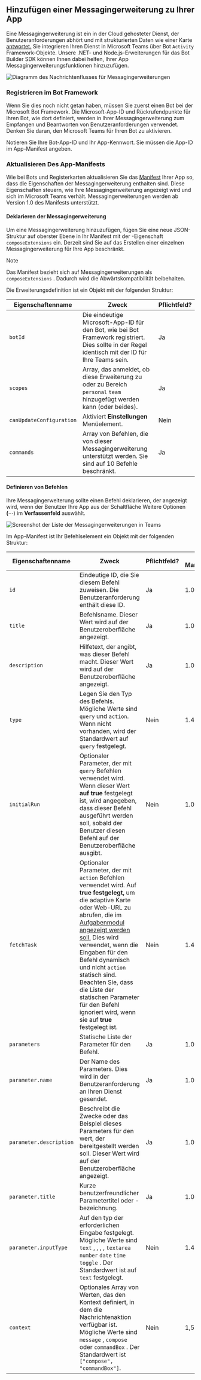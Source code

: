 ## <a name="add-a-messaging-extension-to-your-app"></a>Hinzufügen einer Messagingerweiterung zu Ihrer App

Eine Messagingerweiterung ist ein in der Cloud gehosteter Dienst, der Benutzeranforderungen abhört und mit strukturierten Daten wie einer Karte [antwortet.](~/task-modules-and-cards/what-are-cards.md) Sie integrieren Ihren Dienst in Microsoft Teams über Bot `Activity` Framework-Objekte. Unsere .NET- und Node.js-Erweiterungen für das Bot Builder SDK können Ihnen dabei helfen, Ihrer App Messagingerweiterungsfunktionen hinzuzufügen.

![Diagramm des Nachrichtenflusses für Messagingerweiterungen](~/assets/images/compose-extensions/ceflow.png)

### <a name="register-in-the-bot-framework"></a>Registrieren im Bot Framework

Wenn Sie dies noch nicht getan haben, müssen Sie zuerst einen Bot bei der Microsoft Bot Framework. Die Microsoft-App-ID und Rückrufendpunkte für Ihren Bot, wie dort definiert, werden in Ihrer Messagingerweiterung zum Empfangen und Beantworten von Benutzeranforderungen verwendet. Denken Sie daran, den Microsoft Teams für Ihren Bot zu aktivieren.

Notieren Sie Ihre Bot-App-ID und Ihr App-Kennwort. Sie müssen die App-ID im App-Manifest angeben.

### <a name="update-your-app-manifest"></a>Aktualisieren Des App-Manifests

Wie bei Bots und Registerkarten aktualisieren Sie das [Manifest](~/resources/schema/manifest-schema.md#composeextensions) Ihrer App so, dass die Eigenschaften der Messagingerweiterung enthalten sind. Diese Eigenschaften steuern, wie Ihre Messagingerweiterung angezeigt wird und sich im Microsoft Teams verhält. Messagingerweiterungen werden ab Version 1.0 des Manifests unterstützt.

#### <a name="declare-your-messaging-extension"></a>Deklarieren der Messagingerweiterung

Um eine Messagingerweiterung hinzuzufügen, fügen Sie eine neue JSON-Struktur auf oberster Ebene in Ihr Manifest mit der -Eigenschaft `composeExtensions` ein. Derzeit sind Sie auf das Erstellen einer einzelnen Messagingerweiterung für Ihre App beschränkt.

> [!NOTE]
> Das Manifest bezieht sich auf Messagingerweiterungen als `composeExtensions` . Dadurch wird die Abwärtskompatibilität beibehalten.

Die Erweiterungsdefinition ist ein Objekt mit der folgenden Struktur:

| Eigenschaftenname | Zweck | Pflichtfeld? |
|---|---|---|
| `botId` | Die eindeutige Microsoft-App-ID für den Bot, wie bei Bot Framework registriert. Dies sollte in der Regel identisch mit der ID für Ihre Teams sein. | Ja |
| `scopes` | Array, das anmeldet, ob diese Erweiterung zu oder zu Bereich `personal` `team` hinzugefügt werden kann (oder beides). | Ja |
| `canUpdateConfiguration` | Aktiviert **Einstellungen** Menüelement. | Nein |
| `commands` | Array von Befehlen, die von dieser Messagingerweiterung unterstützt werden. Sie sind auf 10 Befehle beschränkt. | Ja |

#### <a name="define-commands"></a>Definieren von Befehlen

Ihre Messagingerweiterung sollte einen Befehl deklarieren, der angezeigt wird, wenn der Benutzer Ihre App aus der Schaltfläche Weitere Optionen **(**&#8943;) im **Verfassenfeld** auswählt.

![Screenshot der Liste der Messagingerweiterungen in Teams](~/assets/images/compose-extensions/compose-extension-list.png)

Im App-Manifest ist Ihr Befehlselement ein Objekt mit der folgenden Struktur:

| Eigenschaftenname | Zweck | Pflichtfeld? | Minimale Manifestversion |
|---|---|---|---|
| `id` | Eindeutige ID, die Sie diesem Befehl zuweisen. Die Benutzeranforderung enthält diese ID. | Ja | 1.0 |
| `title` | Befehlsname. Dieser Wert wird auf der Benutzeroberfläche angezeigt. | Ja | 1.0 |
| `description` | Hilfetext, der angibt, was dieser Befehl macht. Dieser Wert wird auf der Benutzeroberfläche angezeigt. | Ja | 1.0 |
| `type` | Legen Sie den Typ des Befehls. Mögliche Werte sind `query` und `action`. Wenn nicht vorhanden, wird der Standardwert auf `query` festgelegt. | Nein | 1.4 |
| `initialRun` | Optionaler Parameter, der mit `query` Befehlen verwendet wird. Wenn dieser Wert **auf true** festgelegt ist, wird angegeben, dass dieser Befehl ausgeführt werden soll, sobald der Benutzer diesen Befehl auf der Benutzeroberfläche ausgibt. | Nein | 1.0 |
| `fetchTask` | Optionaler Parameter, der mit `action` Befehlen verwendet wird. Auf **true festgelegt,** um die adaptive Karte oder Web-URL zu abrufen, die im [Aufgabenmodul angezeigt werden soll.](~/task-modules-and-cards/what-are-task-modules.md) Dies wird verwendet, wenn die Eingaben für den Befehl dynamisch und nicht `action` statisch sind. Beachten Sie, dass die Liste der statischen Parameter für den Befehl ignoriert wird, wenn sie auf **true** festgelegt ist. | Nein | 1.4 |
| `parameters` | Statische Liste der Parameter für den Befehl. | Ja | 1.0 |
| `parameter.name` | Der Name des Parameters. Dies wird in der Benutzeranforderung an Ihren Dienst gesendet. | Ja | 1.0 |
| `parameter.description` | Beschreibt die Zwecke oder das Beispiel dieses Parameters für den wert, der bereitgestellt werden soll. Dieser Wert wird auf der Benutzeroberfläche angezeigt. | Ja | 1.0 |
| `parameter.title` | Kurze benutzerfreundlicher Parametertitel oder -bezeichnung. | Ja | 1.0 |
| `parameter.inputType` | Auf den typ der erforderlichen Eingabe festgelegt. Mögliche Werte sind `text` , , , , `textarea` `number` `date` `time` `toggle` . Der Standardwert ist auf `text` festgelegt. | Nein | 1.4 |
| `context` | Optionales Array von Werten, das den Kontext definiert, in dem die Nachrichtenaktion verfügbar ist. Mögliche Werte sind `message` , `compose` oder `commandBox` . Der Standardwert ist `["compose", "commandBox"]`. | Nein | 1,5 |
